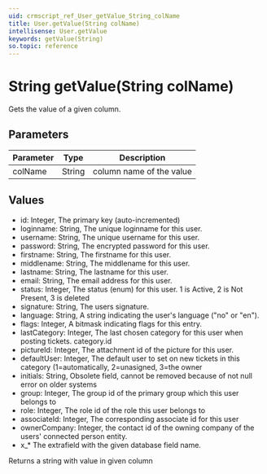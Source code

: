 ```yaml
---
uid: crmscript_ref_User_getValue_String_colName
title: User.getValue(String colName)
intellisense: User.getValue
keywords: getValue(String)
so.topic: reference
---
```


# String getValue(String colName)

Gets the value of a given column.

## Parameters

| Parameter | Type | Description |
|---|---|---|
| colName | String | column name of the value |

## Values

* id: Integer, The primary key (auto-incremented)
* loginname: String, The unique loginname for this user.
* username: String, The unique username for this user.
* password: String, The encrypted password for this user.
* firstname: String, The firstname for this user.
* middlename: String, The middlename for this user.
* lastname: String, The lastname for this user.
* email: String, The email address for this user.
* status: Integer, The status (enum) for this user. 1 is Active, 2 is Not Present, 3 is deleted
* signature: String, The users signature.
* language: String, A string indicating the user's language ("no" or "en").
* flags: Integer, A bitmask indicating flags for this entry.
* lastCategory: Integer, The last chosen category for this user when posting tickets. category.id
* pictureId: Integer, The attachment id of the picture for this user.
* defaultUser: Integer, The default user to set on new tickets in this category (1=automatically, 2=unasigned, 3=the owner
* initials: String, Obsolete field, cannot be removed because of not null error on older systems
* group: Integer, The group id of the primary group which this user belongs to
* role: Integer, The role id of the role this user belongs to
* associateId: Integer, The corresponding associate id for this user
* ownerCompany: Integer, the contact id of the owning company of the users' connected person entity.
* x_* The extrafield with the given database field name.

Returns a string with value in given column
